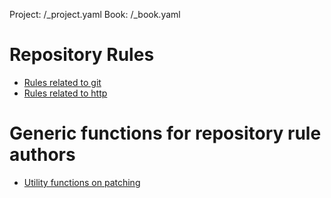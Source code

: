 Project: /_project.yaml
Book: /_book.yaml

# Repository Rules

* [Rules related to git](git)
* [Rules related to http](http)

# Generic functions for repository rule authors

* [Utility functions on patching](utils)
